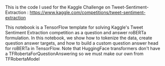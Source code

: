 This is the code I used for the Kaggle Challenge on Tweet-Sentiment-Extraction : https://www.kaggle.com/competitions/tweet-sentiment-extraction

This notebook is a TensorFlow template for solving Kaggle's Tweet Sentiment Extraction competition as a question and answer roBERTa formulation. In this notebook, we show how to tokenize the data, create question answer targets, and how to build a custom question answer head for roBERTa in TensorFlow. Note that HuggingFace transformers don't have a TFRobertaForQuestionAnswering so we must make our own from TFRobertaModel
